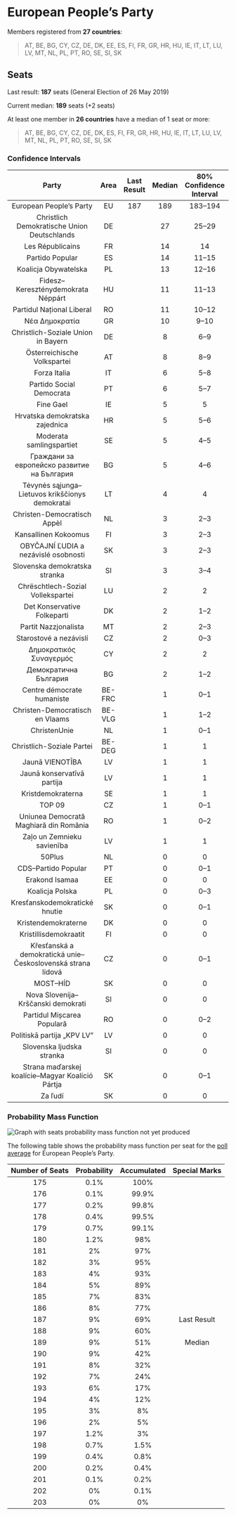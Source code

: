 # European People’s Party

Members registered from **27 countries**:

> AT, BE, BG, CY, CZ, DE, DK, EE, ES, FI, FR, GR, HR, HU, IE, IT, LT, LU, LV, MT, NL, PL, PT, RO, SE, SI, SK

## Seats

Last result: **187** seats (General Election of 26 May 2019)

Current median: **189** seats (+2 seats)

At least one member in **26 countries** have a median of 1 seat or more:

> AT, BE, BG, CY, CZ, DE, DK, ES, FI, FR, GR, HR, HU, IE, IT, LT, LU, LV, MT, NL, PL, PT, RO, SE, SI, SK

### Confidence Intervals

| Party | Area | Last Result | Median | 80% Confidence Interval | 90% Confidence Interval | 95% Confidence Interval | 99% Confidence Interval |
|:-----:|:----:|:-----------:|:------:|:-----------------------:|:-----------------------:|:-----------------------:|:-----------------------:|
| European People’s Party | EU | 187 | 189 | 183–194 | 182–195 | 180–197 | 178–199 |
| Christlich Demokratische Union Deutschlands | DE | | 27 | 25–29 | 25–30 | 24–30 | 24–31 |
| Les Républicains | FR | | 14 | 14 | 13–14 | 12–14 | 11–14 |
| Partido Popular | ES | | 14 | 11–15 | 11–16 | 11–16 | 10–17 |
| Koalicja Obywatelska | PL | | 13 | 12–16 | 11–16 | 11–16 | 11–17 |
| Fidesz–Kereszténydemokrata Néppárt | HU | | 11 | 11–13 | 10–13 | 10–13 | 10–14 |
| Partidul Național Liberal | RO | | 11 | 10–12 | 10–13 | 10–13 | 9–13 |
| Νέα Δημοκρατία | GR | | 10 | 9–10 | 9–11 | 9–11 | 9–11 |
| Christlich-Soziale Union in Bayern | DE | | 8 | 6–9 | 6–9 | 6–9 | 5–10 |
| Österreichische Volkspartei | AT | | 8 | 8–9 | 7–9 | 7–9 | 7–10 |
| Forza Italia | IT | | 6 | 5–8 | 5–8 | 5–8 | 4–9 |
| Partido Social Democrata | PT | | 6 | 5–7 | 5–7 | 5–7 | 5–8 |
| Fine Gael | IE | | 5 | 5 | 5 | 5 | 5–7 |
| Hrvatska demokratska zajednica | HR | | 5 | 5–6 | 5–6 | 4–6 | 4–6 |
| Moderata samlingspartiet | SE | | 5 | 4–5 | 4–5 | 4–6 | 4–6 |
| Граждани за европейско развитие на България | BG | | 5 | 4–6 | 4–6 | 4–7 | 4–7 |
| Tėvynės sąjunga–Lietuvos krikščionys demokratai | LT | | 4 | 4 | 4 | 4 | 4 |
| Christen-Democratisch Appèl | NL | | 3 | 2–3 | 2–3 | 2–4 | 2–4 |
| Kansallinen Kokoomus | FI | | 3 | 2–3 | 2–3 | 2–3 | 2–3 |
| OBYČAJNÍ ĽUDIA a nezávislé osobnosti | SK | | 3 | 2–3 | 2–3 | 2–4 | 2–4 |
| Slovenska demokratska stranka | SI | | 3 | 3–4 | 3–4 | 2–4 | 2–4 |
| Chrëschtlech-Sozial Vollekspartei | LU | | 2 | 2 | 2 | 2 | 2–3 |
| Det Konservative Folkeparti | DK | | 2 | 1–2 | 1–2 | 1–2 | 1–2 |
| Partit Nazzjonalista | MT | | 2 | 2–3 | 2–3 | 2–3 | 2–3 |
| Starostové a nezávislí | CZ | | 2 | 0–3 | 0–3 | 0–3 | 0–3 |
| Δημοκρατικός Συναγερμός | CY | | 2 | 2 | 2 | 2 | 2 |
| Демократична България | BG | | 2 | 1–2 | 0–2 | 0–2 | 0–3 |
| Centre démocrate humaniste | BE-FRC | | 1 | 0–1 | 0–1 | 0–1 | 0–1 |
| Christen-Democratisch en Vlaams | BE-VLG | | 1 | 1–2 | 1–2 | 1–2 | 1–2 |
| ChristenUnie | NL | | 1 | 0–1 | 0–1 | 0–1 | 0–2 |
| Christlich-Soziale Partei | BE-DEG | | 1 | 1 | 1 | 1 | 1 |
| Jaunā VIENOTĪBA | LV | | 1 | 1 | 1 | 1 | 1 |
| Jaunā konservatīvā partija | LV | | 1 | 1 | 1 | 1 | 1 |
| Kristdemokraterna | SE | | 1 | 1 | 1–2 | 1–2 | 1–2 |
| TOP 09 | CZ | | 1 | 0–1 | 0–2 | 0–2 | 0–2 |
| Uniunea Democrată Maghiară din România | RO | | 1 | 0–2 | 0–2 | 0–2 | 0–2 |
| Zaļo un Zemnieku savienība | LV | | 1 | 1 | 1–2 | 1–2 | 1–2 |
| 50Plus | NL | | 0 | 0 | 0 | 0 | 0 |
| CDS–Partido Popular | PT | | 0 | 0–1 | 0–1 | 0–1 | 0–1 |
| Erakond Isamaa | EE | | 0 | 0 | 0 | 0 | 0–1 |
| Koalicja Polska | PL | | 0 | 0–3 | 0–3 | 0–4 | 0–4 |
| Kresťanskodemokratické hnutie | SK | | 0 | 0–1 | 0–1 | 0–1 | 0–1 |
| Kristendemokraterne | DK | | 0 | 0 | 0 | 0 | 0 |
| Kristillisdemokraatit | FI | | 0 | 0 | 0 | 0 | 0 |
| Křesťanská a demokratická unie–Československá strana lidová | CZ | | 0 | 0–1 | 0–1 | 0–1 | 0–1 |
| MOST–HÍD | SK | | 0 | 0 | 0 | 0 | 0 |
| Nova Slovenija–Krščanski demokrati | SI | | 0 | 0 | 0–1 | 0–1 | 0–1 |
| Partidul Mișcarea Populară | RO | | 0 | 0–2 | 0–2 | 0–2 | 0–3 |
| Politiskā partija „KPV LV” | LV | | 0 | 0 | 0 | 0 | 0 |
| Slovenska ljudska stranka | SI | | 0 | 0 | 0 | 0 | 0 |
| Strana maďarskej koalície–Magyar Koalíció Pártja | SK | | 0 | 0–1 | 0–1 | 0–1 | 0–1 |
| Za ľudí | SK | | 0 | 0 | 0–1 | 0–1 | 0–1 |

### Probability Mass Function

![Graph with seats probability mass function not yet produced](average-2020-12-31-seats-pmf-europeanpeople’sparty.png "Seats Probability Mass Function")

The following table shows the probability mass function per seat for the [poll average](average-2020-12-31.html) for European People’s Party.

| Number of Seats | Probability | Accumulated | Special Marks |
|:---------------:|:-----------:|:-----------:|:-------------:|
| 175 | 0.1% | 100% |  |
| 176 | 0.1% | 99.9% |  |
| 177 | 0.2% | 99.8% |  |
| 178 | 0.4% | 99.5% |  |
| 179 | 0.7% | 99.1% |  |
| 180 | 1.2% | 98% |  |
| 181 | 2% | 97% |  |
| 182 | 3% | 95% |  |
| 183 | 4% | 93% |  |
| 184 | 5% | 89% |  |
| 185 | 7% | 83% |  |
| 186 | 8% | 77% |  |
| 187 | 9% | 69% | Last Result |
| 188 | 9% | 60% |  |
| 189 | 9% | 51% | Median |
| 190 | 9% | 42% |  |
| 191 | 8% | 32% |  |
| 192 | 7% | 24% |  |
| 193 | 6% | 17% |  |
| 194 | 4% | 12% |  |
| 195 | 3% | 8% |  |
| 196 | 2% | 5% |  |
| 197 | 1.2% | 3% |  |
| 198 | 0.7% | 1.5% |  |
| 199 | 0.4% | 0.8% |  |
| 200 | 0.2% | 0.4% |  |
| 201 | 0.1% | 0.2% |  |
| 202 | 0% | 0.1% |  |
| 203 | 0% | 0% |  |


